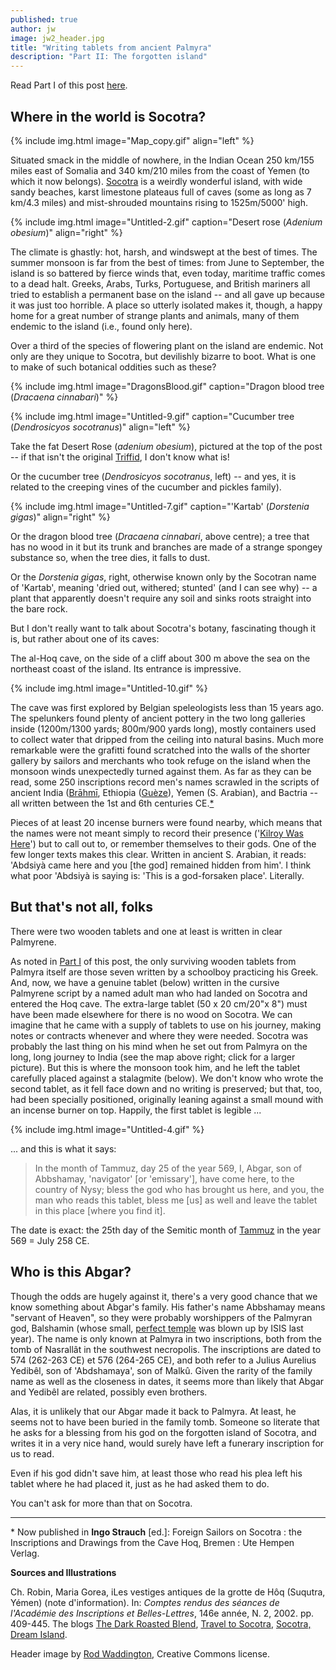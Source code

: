 ```yaml
---
published: true
author: jw
image: jw2_header.jpg
title: "Writing tablets from ancient Palmyra"
description: "Part II: The forgotten island"
---
```


Read Part I of this post [here](/writing-from-ancient-palmyra/).

## Where in the world is Socotra?

{% include img.html image="Map_copy.gif" align="left" %}

Situated smack in the middle of nowhere, in the Indian Ocean 250 km/155 miles east of Somalia and 340 km/210 miles from the coast of Yemen (to which it now belongs). [Socotra](https://en.wikipedia.org/wiki/Socotra) is a weirdly wonderful  island, with wide sandy beaches, karst limestone  plateaus full of caves (some as long as 7 km/4.3 miles) and mist-shrouded mountains rising to 1525m/5000' high. 

<div class="cf"></div>

{% include img.html image="Untitled-2.gif" caption="Desert rose (*Adenium obesium*)" align="right" %}

The climate is ghastly: hot, harsh, and windswept at the best of times.  The summer monsoon is far from the best  of times: from June to September, the island is so battered by fierce winds that, even today,  maritime traffic comes to a dead halt. Greeks, Arabs, Turks, Portuguese, and British mariners all tried to establish a permanent base on the island -- and all gave up because it was just too horrible. A place so utterly isolated makes it, though, a happy home for a great number of strange plants and animals, many of them endemic to the island (i.e., found only here). 

<div class="cf"></div>

Over a third of the species of flowering plant on the island are endemic. Not only are they unique to Socotra, but devilishly bizarre to boot.  What is one to make of such botanical oddities such as these?

{% include img.html image="DragonsBlood.gif" caption="Dragon blood tree (*Dracaena cinnabari*)" %}


{% include img.html image="Untitled-9.gif" caption="Cucumber tree (*Dendrosicyos socotranus*)" align="left" %}

Take the fat Desert Rose (*adenium obesium*), pictured at the top of the post -- if that isn't the original [Triffid](https://en.wikipedia.org/wiki/Triffid), I don't know what is! 

Or the cucumber tree (*Dendrosicyos socotranus*, left) -- and yes, it is related to the creeping vines of the cucumber and pickles family).

<div class="cf"></div>

{% include img.html image="Untitled-7.gif" caption="'Kartab' (*Dorstenia gigas*)" align="right" %}

Or the dragon blood tree (*Dracaena cinnabari*, above centre); a tree that has no wood in it but its trunk and branches are made of a strange spongey substance so, when the tree dies, it falls to dust. 

Or the *Dorstenia gigas*, right, otherwise known only by the Socotran name of 'Kartab', meaning 'dried out, withered; stunted' (and I can see why) -- a plant that apparently doesn't require any soil and sinks roots straight into the bare rock.

<div class="cf"></div>

But I don't really want to talk about Socotra's botany, fascinating though it is, but rather about one of its caves:   

The al-Hoq cave, on the side of a cliff about 300 m above the sea on the northeast coast of the island.  Its entrance is impressive.

{% include img.html image="Untitled-10.gif" %}

The cave was first explored by Belgian speleologists less than 15 years ago.  The spelunkers found plenty of ancient pottery in the two long galleries inside (1200m/1300 yards; 800m/900 yards long), mostly containers used to collect water that dripped from the ceiling into natural basins. Much more remarkable were the grafitti found scratched into the walls of the shorter gallery by sailors and merchants who took refuge on the island when the monsoon winds unexpectedly turned against them.  As far as they can be read, some 250 inscriptions record men's names scrawled in the scripts of ancient India ([Brāhmī](https://en.wikipedia.org/wiki/Brahmi_script), Ethiopia ([Guèze](https://en.wikipedia.org/wiki/Ge'ez_language)), Yemen (S. Arabian), and Bactria -- all written between the 1st and 6th centuries CE.[*](#fn)

Pieces of at least 20 incense burners were found nearby, which means that the names were not meant simply to record their presence ('[Kilroy Was Here](http://judithweingarten.blogspot.it/2013/05/i-am-hiya.html)') but to call out to, or remember themselves to their gods.  One of the few longer texts makes this clear.  Written in  ancient S. Arabian, it reads: 'Abdsiyà came here and you [the god] remained hidden from him'.  I think what poor 'Abdsiyà is saying is: 'This is a god-forsaken place'.  Literally.

## But that's not all, folks

There were two wooden tablets and one at least is written in clear Palmyrene.

As noted in [Part I](/writing-from-ancient-palmyra/) of this post, the only surviving wooden tablets from Palmyra itself are those seven written by a schoolboy practicing his Greek.  And, now, we have a genuine tablet (below) written in the cursive Palmyrene script by a named adult man who had landed on Socotra and entered the Hoq cave.  The extra-large tablet (50 x 20 cm/20"x 8")  must have been made elsewhere for there is no wood on Socotra.  We can imagine that he came with a supply of tablets to use on his journey, making notes or contracts whenever and where they were needed. Socotra was probably the last thing on his mind when he set out from Palmyra on the long, long journey to India (see the map above right; click for a larger picture).  But this is where the monsoon took him, and he left the tablet carefully placed against a stalagmite (below). We don't know who wrote the second tablet, as it fell face down and no writing is preserved; but that, too, had been specially positioned, originally leaning against a small mound with an incense burner on top. Happily, the first tablet is legible ...  

{% include img.html image="Untitled-4.gif" %}

... and this is what it says:

>In the month of Tammuz, day 25 of the year 569, I, Abgar, son of Abbshamay, 'navigator' [or 'emissary'], have come here, to the country of Nysy; bless the god who has brought us here, and you, the man who reads this tablet, bless me [us] as well and leave the tablet in this place [where you find it]. 

The date is exact: the 25th day of the Semitic month of [Tammuz](https://en.wikipedia.org/wiki/Tammuz_%28Babylonian_calendar%29) in the year 569 = July 258 CE.

## Who is this Abgar?

Though the odds are hugely against it, there's a very good chance that we know something about Abgar's family.   His father's name Abbshamay means "servant of Heaven", so they were probably worshippers of the Palmyran god, Balshamin (whose small, [perfect temple](https://en.wikipedia.org/wiki/Temple_of_Baalshamin) was blown up by ISIS last year).  The name is only known at Palmyra in two inscriptions, both from the tomb of Nasrallât in the southwest necropolis. The inscriptions are dated to 574 (262-263 CE) et 576 (264-265 CE), and both refer to a Julius Aurelius Yedibêl, son of 'Abdshamaya', son of Malkû.  Given the rarity of the family name as well as the closeness in dates, it seems more than likely that Abgar and Yedibêl are related, possibly even brothers.

Alas, it is unlikely that our Abgar made it back to Palmyra.  At least, he seems not to have been buried in the family tomb. Someone so literate that he asks for a blessing from his god on the forgotten island of Socotra, and writes it in a very nice hand, would surely have left a funerary inscription for us to read.  

Even if his god didn't save him, at least those who read his plea left his tablet where he had placed it, just as he had asked them to do. 

You can't ask for more than that on Socotra. 

---

<a name="fn"></a>\* Now published in **Ingo Strauch** [ed.]: Foreign Sailors on Socotra : the Inscriptions and Drawings from the Cave Hoq, Bremen : Ute Hempen Verlag. 

**Sources and Illustrations**

Ch. Robin, Maria Gorea, iLes vestiges antiques de la grotte de Hôq (Suqutra, Yémen)
(note d'information).  In: *Comptes rendus des séances de l'Académie des Inscriptions et Belles-Lettres*, 146e année, N. 2, 2002. pp. 409-445. The blogs [The Dark Roasted Blend](http://www.darkroastedblend.com/2008/09/most-alien-looking-place-on-earth.html), [Travel to Socotra](http://en.paperblog.com/travel-to-socotra-island-yemen-494048/), [Socotra, Dream Island](http://socotra.info/hoq#.VzIKf-RrWxY).

Header image by [Rod Waddington](https://commons.wikimedia.org/wiki/File:Dragon%27s_Blood_Tree,_Socotra_Is_(12473612124).jpg), Creative Commons license.
